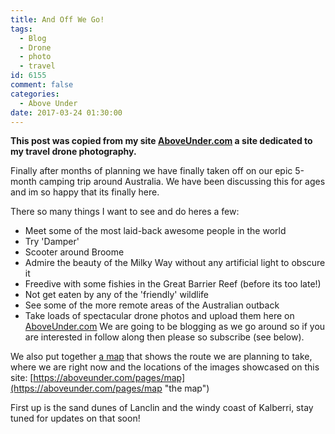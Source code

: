 ```yaml
---
title: And Off We Go!
tags:
  - Blog
  - Drone
  - photo
  - travel
id: 6155
comment: false
categories:
  - Above Under
date: 2017-03-24 01:30:00
---
```


**This post was copied from my site [AboveUnder.com](https://aboveunder.com) a site dedicated to my travel drone photography.**

Finally after months of planning we have finally taken off on our epic 5-month camping trip around Australia. We have been discussing this for ages and im so happy that its finally here.

There so many things I want to see and do heres a few:

*   Meet some of the most laid-back awesome people in the world
*   Try 'Damper'
*   Scooter around Broome
*   Admire the beauty of the Milky Way without any artificial light to obscure it
*   Freedive with some fishies in the Great Barrier Reef (before its too late!)
*   Not get eaten by any of the 'friendly' wildlife
*   See some of the more remote areas of the Australian outback
*   Take loads of spectacular drone photos and upload them here on [AboveUnder.com](https://aboveunder.com "above under")
We are going to be blogging as we go around so if you are interested in follow along then please so subscribe (see below).

We also put together [a map](https://aboveunder.com/pages/map "A map") that shows the route we are planning to take, where we are right now and the locations of the images showcased on this site: [https://aboveunder.com/pages/map](https://aboveunder.com/pages/map "the map")

First up is the sand dunes of Lanclin and the windy coast of Kalberri, stay tuned for updates on that soon!